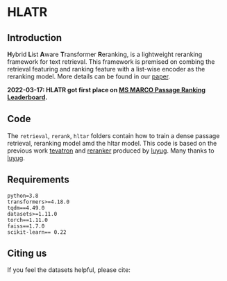 # HLATR

## Introduction

**H**ybrid **L**ist **A**ware **T**ransformer **R**eranking, is a lightweight reranking framework for text retrieval. This framework is premised on combing the retrieval featuring and ranking feature with a list-wise encoder as the reranking model. More details can be found in our [paper]().

**2022-03-17: HLATR got first place on [MS MARCO Passage Ranking Leaderboard](https://microsoft.github.io/MSMARCO-Passage-Ranking-Submissions/leaderboard/).**
  
## Code

The ```retrieval```, ```rerank```, ```hltar``` folders contain how to train a dense passage retrieval, reranking model amd the hltar model. This code is based on the previous work [tevatron](https://github.com/texttron/tevatron) and [reranker](https://github.com/luyug/Reranker) produced by [luyug](https://github.com/luyug). Many thanks to [luyug](https://github.com/luyug). 

## Requirements
```
python=3.8
transformers>=4.18.0
tqdm==4.49.0
datasets>=1.11.0
torch==1.11.0
faiss==1.7.0
scikit-learn== 0.22 
```

## Citing us

If you feel the datasets helpful, please cite:

```

```